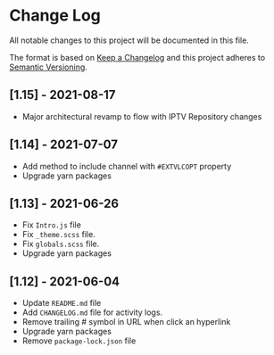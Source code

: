 # Change Log

All notable changes to this project will be documented in this file.

The format is based on [Keep a Changelog](http://keepachangelog.com/)
and this project adheres to [Semantic Versioning](http://semver.org/).

## [1.15] - 2021-08-17

- Major architectural revamp to flow with IPTV Repository changes

## [1.14] - 2021-07-07

- Add method to include channel with `#EXTVLCOPT` property
- Upgrade yarn packages

## [1.13] - 2021-06-26

- Fix `Intro.js` file
- Fix `_theme.scss` file.
- Fix `globals.scss` file.
- Upgrade yarn packages

## [1.12] - 2021-06-04

- Update `README.md` file
- Add `CHANGELOG.md` file for activity logs.
- Remove trailing # symbol in URL when click an hyperlink
- Upgrade yarn packages
- Remove `package-lock.json` file

